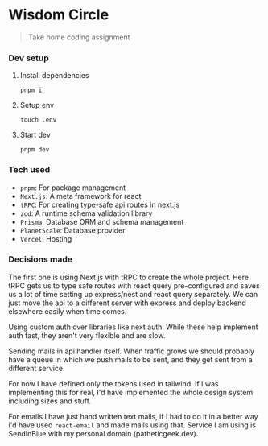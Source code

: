 # Wisdom Circle

> Take home coding assignment

### Dev setup

1. Install dependencies
   ```
   pnpm i
   ```
2. Setup env
   ```
   touch .env
   ```
3. Start dev
   ```
   pnpm dev
   ```

### Tech used

- `pnpm`: For package management
- `Next.js`: A meta framework for react
- `tRPC`: For creating type-safe api routes in next.js
- `zod`: A runtime schema validation library
- `Prisma`: Database ORM and schema management
- `PlanetScale`: Database provider
- `Vercel`: Hosting

### Decisions made

The first one is using Next.js with tRPC to create the whole project. Here tRPC gets us to type safe routes with react query pre-configured and saves us a lot of time setting up express/nest and react query separately. We can just move the api to a different server with express and deploy backend elsewhere easily when time comes.

Using custom auth over libraries like next auth. While these help implement auth fast, they aren't very flexible and are slow.

Sending mails in api handler itself. When traffic grows we should probably have a queue in which we push mails to be sent, and they get sent from a different service.

For now I have defined only the tokens used in tailwind. If I was implementing this for real, I'd have implemented the whole design system including sizes and stuff.

For emails I have just hand written text mails, if I had to do it in a better way i'd have used `react-email` and made mails using that. Service I am using is SendInBlue with my personal domain (patheticgeek.dev).
